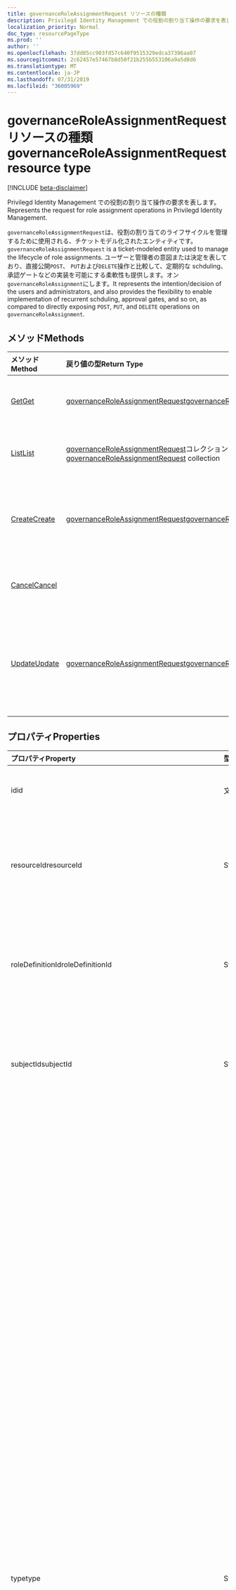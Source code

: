 ```yaml
---
title: governanceRoleAssignmentRequest リソースの種類
description: Privilegd Identity Management での役割の割り当て操作の要求を表します。
localization_priority: Normal
doc_type: resourcePageType
ms.prod: ''
author: ''
ms.openlocfilehash: 37dd85cc903fd57c640f9515329edca37396aa07
ms.sourcegitcommit: 2c62457e57467b8d50f21b255b553106a9a5d8d6
ms.translationtype: MT
ms.contentlocale: ja-JP
ms.lasthandoff: 07/31/2019
ms.locfileid: "36005969"
---
```

# <a name="governanceroleassignmentrequest-resource-type"></a><span data-ttu-id="b90d6-103">governanceRoleAssignmentRequest リソースの種類</span><span class="sxs-lookup"><span data-stu-id="b90d6-103">governanceRoleAssignmentRequest resource type</span></span>

[!INCLUDE [beta-disclaimer](../../includes/beta-disclaimer.md)]

<span data-ttu-id="b90d6-104">Privilegd Identity Management での役割の割り当て操作の要求を表します。</span><span class="sxs-lookup"><span data-stu-id="b90d6-104">Represents the request for role assignment operations in Privilegd Identity Management.</span></span>

<span data-ttu-id="b90d6-105">`governanceRoleAssignmentRequest`は、役割の割り当てのライフサイクルを管理するために使用される、チケットモデル化されたエンティティです。</span><span class="sxs-lookup"><span data-stu-id="b90d6-105">`governanceRoleAssignmentRequest` is a ticket-modeled entity used to manage the lifecycle of role assignments.</span></span> <span data-ttu-id="b90d6-106">ユーザーと管理者の意図または決定を表しており、直接公開`POST`、 `PUT`および`DELETE`操作と比較して、定期的な schduling、承認ゲートなどの実装を可能にする柔軟性も提供します。オン`governanceRoleAssignment`にします。</span><span class="sxs-lookup"><span data-stu-id="b90d6-106">It represents the intention/decision of the users and administrators, and also provides the flexibility to enable implementation of recurrent schduling, approval gates, and so on, as compared to directly exposing `POST`, `PUT`, and `DELETE` operations on `governanceRoleAssignment`.</span></span>

## <a name="methods"></a><span data-ttu-id="b90d6-107">メソッド</span><span class="sxs-lookup"><span data-stu-id="b90d6-107">Methods</span></span>

| <span data-ttu-id="b90d6-108">メソッド</span><span class="sxs-lookup"><span data-stu-id="b90d6-108">Method</span></span>          |<span data-ttu-id="b90d6-109">戻り値の型</span><span class="sxs-lookup"><span data-stu-id="b90d6-109">Return Type</span></span>  |<span data-ttu-id="b90d6-110">説明</span><span class="sxs-lookup"><span data-stu-id="b90d6-110">Description</span></span>|
|:------------|:--------|:--------|
|[<span data-ttu-id="b90d6-111">Get</span><span class="sxs-lookup"><span data-stu-id="b90d6-111">Get</span></span>](../api/governanceroleassignmentrequest-get.md) | [<span data-ttu-id="b90d6-112">governanceRoleAssignmentRequest</span><span class="sxs-lookup"><span data-stu-id="b90d6-112">governanceRoleAssignmentRequest</span></span>](../resources/governanceroleassignmentrequest.md)|<span data-ttu-id="b90d6-113">ID で指定された役割の割り当て要求を取得します。</span><span class="sxs-lookup"><span data-stu-id="b90d6-113">Get a role assignment request specified by ID.</span></span>  
|[<span data-ttu-id="b90d6-114">List</span><span class="sxs-lookup"><span data-stu-id="b90d6-114">List</span></span>](../api/governanceroleassignmentrequest-list.md) | <span data-ttu-id="b90d6-115">[governanceRoleAssignmentRequest](../resources/governanceroleassignmentrequest.md)コレクション</span><span class="sxs-lookup"><span data-stu-id="b90d6-115">[governanceRoleAssignmentRequest](../resources/governanceroleassignmentrequest.md)  collection</span></span>|<span data-ttu-id="b90d6-116">リソースに対して役割の割り当て要求を取得します。</span><span class="sxs-lookup"><span data-stu-id="b90d6-116">Get role assignment requests on a resource.</span></span>|
|[<span data-ttu-id="b90d6-117">Create</span><span class="sxs-lookup"><span data-stu-id="b90d6-117">Create</span></span>](../api/governanceroleassignmentrequest-post.md)|  [<span data-ttu-id="b90d6-118">governanceRoleAssignmentRequest</span><span class="sxs-lookup"><span data-stu-id="b90d6-118">governanceRoleAssignmentRequest</span></span>](../resources/governanceroleassignmentrequest.md)|<span data-ttu-id="b90d6-119">既存または新しい役割の割り当てのライフサイクルを管理するための要求を作成します。</span><span class="sxs-lookup"><span data-stu-id="b90d6-119">Create a request to manage the lifecycle of existing or new role assignment.</span></span>|
|[<span data-ttu-id="b90d6-120">Cancel</span><span class="sxs-lookup"><span data-stu-id="b90d6-120">Cancel</span></span>](../api/governanceroleassignmentrequest-cancel.md)|  |<span data-ttu-id="b90d6-121">保留中の役割の割り当て要求を取り消します。</span><span class="sxs-lookup"><span data-stu-id="b90d6-121">Cancel a pending role assignment request.</span></span>|
|[<span data-ttu-id="b90d6-122">Update</span><span class="sxs-lookup"><span data-stu-id="b90d6-122">Update</span></span>](../api/governanceroleassignmentrequest-update.md)| [<span data-ttu-id="b90d6-123">governanceRoleAssignmentRequest</span><span class="sxs-lookup"><span data-stu-id="b90d6-123">governanceRoleAssignmentRequest</span></span>](../resources/governanceroleassignmentrequest.md)|<span data-ttu-id="b90d6-124">要求がの`PendingAdminDecision`状態にある場合、管理者は要求に関する決定を更新します。</span><span class="sxs-lookup"><span data-stu-id="b90d6-124">Administrators update the decisions on requests if the requests are in status of `PendingAdminDecision`.</span></span>|

## <a name="properties"></a><span data-ttu-id="b90d6-125">プロパティ</span><span class="sxs-lookup"><span data-stu-id="b90d6-125">Properties</span></span>
| <span data-ttu-id="b90d6-126">プロパティ</span><span class="sxs-lookup"><span data-stu-id="b90d6-126">Property</span></span>                  | <span data-ttu-id="b90d6-127">型</span><span class="sxs-lookup"><span data-stu-id="b90d6-127">Type</span></span>          |<span data-ttu-id="b90d6-128">説明</span><span class="sxs-lookup"><span data-stu-id="b90d6-128">Description</span></span>|
|:--------------------------|:--------------|:----------|
|<span data-ttu-id="b90d6-129">id</span><span class="sxs-lookup"><span data-stu-id="b90d6-129">id</span></span>                         |<span data-ttu-id="b90d6-130">文字列</span><span class="sxs-lookup"><span data-stu-id="b90d6-130">String</span></span>         |<span data-ttu-id="b90d6-131">役割の割り当て要求の id。</span><span class="sxs-lookup"><span data-stu-id="b90d6-131">The id of the role assignment request.</span></span>|
|<span data-ttu-id="b90d6-132">resourceId</span><span class="sxs-lookup"><span data-stu-id="b90d6-132">resourceId</span></span>                 |<span data-ttu-id="b90d6-133">String</span><span class="sxs-lookup"><span data-stu-id="b90d6-133">String</span></span>         |<span data-ttu-id="b90d6-134">必須。</span><span class="sxs-lookup"><span data-stu-id="b90d6-134">Required.</span></span> <span data-ttu-id="b90d6-135">役割の割り当て要求が関連付けられているリソースの id。</span><span class="sxs-lookup"><span data-stu-id="b90d6-135">The id of the resource which the role assignment request is associated with.</span></span>|
|<span data-ttu-id="b90d6-136">roleDefinitionId</span><span class="sxs-lookup"><span data-stu-id="b90d6-136">roleDefinitionId</span></span>           |<span data-ttu-id="b90d6-137">String</span><span class="sxs-lookup"><span data-stu-id="b90d6-137">String</span></span>         |<span data-ttu-id="b90d6-138">必須。</span><span class="sxs-lookup"><span data-stu-id="b90d6-138">Required.</span></span> <span data-ttu-id="b90d6-139">役割の割り当て要求が関連付けられているロール定義の id。</span><span class="sxs-lookup"><span data-stu-id="b90d6-139">The id of the role definition which the role assignment request is associated with.</span></span>|
|<span data-ttu-id="b90d6-140">subjectId</span><span class="sxs-lookup"><span data-stu-id="b90d6-140">subjectId</span></span>                  |<span data-ttu-id="b90d6-141">String</span><span class="sxs-lookup"><span data-stu-id="b90d6-141">String</span></span>         |<span data-ttu-id="b90d6-142">必須。</span><span class="sxs-lookup"><span data-stu-id="b90d6-142">Required.</span></span> <span data-ttu-id="b90d6-143">役割の割り当て要求が関連付けられているサブジェクトの id。</span><span class="sxs-lookup"><span data-stu-id="b90d6-143">The id of the subject which the role assignment request is associated with.</span></span>|
|<span data-ttu-id="b90d6-144">type</span><span class="sxs-lookup"><span data-stu-id="b90d6-144">type</span></span>                       |<span data-ttu-id="b90d6-145">String</span><span class="sxs-lookup"><span data-stu-id="b90d6-145">String</span></span>         |<span data-ttu-id="b90d6-146">必須。</span><span class="sxs-lookup"><span data-stu-id="b90d6-146">Required.</span></span> <span data-ttu-id="b90d6-147">役割の割り当てに対する操作の種類を表します。</span><span class="sxs-lookup"><span data-stu-id="b90d6-147">Representing the type of the operation on the role assignment.</span></span> <span data-ttu-id="b90d6-148">値には、</span><span class="sxs-lookup"><span data-stu-id="b90d6-148">The value can be</span></span> <ul><li><span data-ttu-id="b90d6-149">`AdminAdd`: 管理者は、ユーザーまたはグループを役割に割り当てます。</span><span class="sxs-lookup"><span data-stu-id="b90d6-149">`AdminAdd`: Administrators assign users/groups to roles;</span></span></li><li><span data-ttu-id="b90d6-150">`UserAdd`: ユーザーが適格な割り当てをアクティブにします。</span><span class="sxs-lookup"><span data-stu-id="b90d6-150">`UserAdd`: Users activate eligible assignments;</span></span></li><li> <span data-ttu-id="b90d6-151">`AdminUpdate`: 管理者が既存の役割の割り当てを変更する</span><span class="sxs-lookup"><span data-stu-id="b90d6-151">`AdminUpdate`: Administrators change existing role assignments</span></span></li><li><span data-ttu-id="b90d6-152">`AdminRemove`: 管理者は、ユーザーまたはグループを役割から削除します。</span><span class="sxs-lookup"><span data-stu-id="b90d6-152">`AdminRemove`: Administrators remove users/groups from roles;</span></span><li><span data-ttu-id="b90d6-153">`UserRemove`: ユーザーはアクティブな割り当てを無効にします。</span><span class="sxs-lookup"><span data-stu-id="b90d6-153">`UserRemove`: Users deactivate active assignments;</span></span><li><span data-ttu-id="b90d6-154">`UserExtend`: ユーザーが期限切れの割り当てを拡張するよう要求します。</span><span class="sxs-lookup"><span data-stu-id="b90d6-154">`UserExtend`: Users request to extend their expiring assignments;</span></span></li><li><span data-ttu-id="b90d6-155">`AdminExtend`: 管理者は期限切れの割り当てを拡張します。</span><span class="sxs-lookup"><span data-stu-id="b90d6-155">`AdminExtend`: Administrators extend expiring assignments.</span></span></li><li><span data-ttu-id="b90d6-156">`UserRenew`: ユーザーは、期限切れの割り当ての更新を要求します。</span><span class="sxs-lookup"><span data-stu-id="b90d6-156">`UserRenew`: Users request to renew their expired assignments;</span></span></li><li><span data-ttu-id="b90d6-157">`AdminRenew`: 管理者は期限切れの割り当てを拡張します。</span><span class="sxs-lookup"><span data-stu-id="b90d6-157">`AdminRenew`: Administrators extend expiring assignments.</span></span></li></ul>|
|<span data-ttu-id="b90d6-158">割り当ての状態</span><span class="sxs-lookup"><span data-stu-id="b90d6-158">assignmentState</span></span>|<span data-ttu-id="b90d6-159">String</span><span class="sxs-lookup"><span data-stu-id="b90d6-159">String</span></span>  |<span data-ttu-id="b90d6-160">必須。</span><span class="sxs-lookup"><span data-stu-id="b90d6-160">Required.</span></span> <span data-ttu-id="b90d6-161">割り当ての状態を指定します。</span><span class="sxs-lookup"><span data-stu-id="b90d6-161">The state of the assignment.</span></span> <span data-ttu-id="b90d6-162">値には、</span><span class="sxs-lookup"><span data-stu-id="b90d6-162">The value can be</span></span> <ul><li> <span data-ttu-id="b90d6-163">`Eligible`適格な割り当ての場合</span><span class="sxs-lookup"><span data-stu-id="b90d6-163">`Eligible` for eligible assignment</span></span></li><li> <span data-ttu-id="b90d6-164">`Active`-管理者によって`Active`直接割り当てられている場合、またはユーザーによる資格のある割り当てでアクティブ化されている場合。</span><span class="sxs-lookup"><span data-stu-id="b90d6-164">`Active` - if it is directly assigned `Active` by administrators, or activated on an eligible assignment by the users.</span></span></li></ul>|
|<span data-ttu-id="b90d6-165">requestedDateTime</span><span class="sxs-lookup"><span data-stu-id="b90d6-165">requestedDateTime</span></span>          |<span data-ttu-id="b90d6-166">DateTimeOffset</span><span class="sxs-lookup"><span data-stu-id="b90d6-166">DateTimeOffset</span></span> |<span data-ttu-id="b90d6-167">読み取り専用。</span><span class="sxs-lookup"><span data-stu-id="b90d6-167">Read-only.</span></span> <span data-ttu-id="b90d6-168">要求の作成時刻。</span><span class="sxs-lookup"><span data-stu-id="b90d6-168">The request create time.</span></span> <span data-ttu-id="b90d6-169">Timestamp 型は、ISO 8601 形式を使用して日付と時刻の情報を表し、必ず UTC 時間です。</span><span class="sxs-lookup"><span data-stu-id="b90d6-169">The Timestamp type represents date and time information using ISO 8601 format and is always in UTC time.</span></span> <span data-ttu-id="b90d6-170">たとえば、2014 年 1 月 1 日午前 0 時 (UTC) は、次のようになります。`'2014-01-01T00:00:00Z'`</span><span class="sxs-lookup"><span data-stu-id="b90d6-170">For example, midnight UTC on Jan 1, 2014 would look like this: `'2014-01-01T00:00:00Z'`</span></span>|
|<span data-ttu-id="b90d6-171">schedule</span><span class="sxs-lookup"><span data-stu-id="b90d6-171">schedule</span></span>                   |[<span data-ttu-id="b90d6-172">governanceSchedule</span><span class="sxs-lookup"><span data-stu-id="b90d6-172">governanceSchedule</span></span>](governanceschedule.md)|<span data-ttu-id="b90d6-173">役割の割り当て要求の schedule オブジェクト。</span><span class="sxs-lookup"><span data-stu-id="b90d6-173">The schedule object of the role assignment request.</span></span>|
|<span data-ttu-id="b90d6-174">したがっ</span><span class="sxs-lookup"><span data-stu-id="b90d6-174">reason</span></span>                     |<span data-ttu-id="b90d6-175">String</span><span class="sxs-lookup"><span data-stu-id="b90d6-175">String</span></span>         |<span data-ttu-id="b90d6-176">必要な理由についての要求を作成するときに、ユーザーと管理者によって提供されるメッセージ。</span><span class="sxs-lookup"><span data-stu-id="b90d6-176">A message provided by users and administrators when create the request about why it is needed.</span></span>|
|<span data-ttu-id="b90d6-177">status</span><span class="sxs-lookup"><span data-stu-id="b90d6-177">status</span></span>                     |[<span data-ttu-id="b90d6-178">governanceRoleAssignmentRequestStatus</span><span class="sxs-lookup"><span data-stu-id="b90d6-178">governanceRoleAssignmentRequestStatus</span></span>](governanceroleassignmentrequeststatus.md)         |<span data-ttu-id="b90d6-179">役割の割り当て要求の状態。</span><span class="sxs-lookup"><span data-stu-id="b90d6-179">The status of the role assignment request.</span></span>|
|<span data-ttu-id="b90d6-180">linkedEligibleRoleAssignmentId</span><span class="sxs-lookup"><span data-stu-id="b90d6-180">linkedEligibleRoleAssignmentId</span></span>|<span data-ttu-id="b90d6-181">String</span><span class="sxs-lookup"><span data-stu-id="b90d6-181">String</span></span>        |<span data-ttu-id="b90d6-182">これが役割のアクティブ化要求である場合は、参照`eligible assignment`されているの id を表します。それ以外の場合、 `null`値はです。</span><span class="sxs-lookup"><span data-stu-id="b90d6-182">If this is a request for role activation, it represents the id of the `eligible assignment` being referred; Otherwise, the value is `null`.</span></span> |



## <a name="relationships"></a><span data-ttu-id="b90d6-183">リレーションシップ</span><span class="sxs-lookup"><span data-stu-id="b90d6-183">Relationships</span></span>
| <span data-ttu-id="b90d6-184">リレーションシップ</span><span class="sxs-lookup"><span data-stu-id="b90d6-184">Relationship</span></span> | <span data-ttu-id="b90d6-185">型</span><span class="sxs-lookup"><span data-stu-id="b90d6-185">Type</span></span>                                |<span data-ttu-id="b90d6-186">説明</span><span class="sxs-lookup"><span data-stu-id="b90d6-186">Description</span></span>|
|:-------------|:----------------------------------|:----------|
|<span data-ttu-id="b90d6-187">リソース</span><span class="sxs-lookup"><span data-stu-id="b90d6-187">resource</span></span>      |[<span data-ttu-id="b90d6-188">governanceResource</span><span class="sxs-lookup"><span data-stu-id="b90d6-188">governanceResource</span></span>](../resources/governanceresource.md)            |<span data-ttu-id="b90d6-189">読み取り専用です。</span><span class="sxs-lookup"><span data-stu-id="b90d6-189">Read-only.</span></span> <span data-ttu-id="b90d6-190">要求が目的とするリソース。</span><span class="sxs-lookup"><span data-stu-id="b90d6-190">The resource that the request aims to.</span></span> |
|<span data-ttu-id="b90d6-191">roleDefinition</span><span class="sxs-lookup"><span data-stu-id="b90d6-191">roleDefinition</span></span>|[<span data-ttu-id="b90d6-192">governanceRoleDefinition</span><span class="sxs-lookup"><span data-stu-id="b90d6-192">governanceRoleDefinition</span></span>](../resources/governanceroledefinition.md)|<span data-ttu-id="b90d6-193">読み取り専用です。</span><span class="sxs-lookup"><span data-stu-id="b90d6-193">Read-only.</span></span> <span data-ttu-id="b90d6-194">要求が目的としているロール定義。</span><span class="sxs-lookup"><span data-stu-id="b90d6-194">The role definition that the request aims to.</span></span> |
|<span data-ttu-id="b90d6-195">subject</span><span class="sxs-lookup"><span data-stu-id="b90d6-195">subject</span></span>       |[<span data-ttu-id="b90d6-196">governanceSubject</span><span class="sxs-lookup"><span data-stu-id="b90d6-196">governanceSubject</span></span>](../resources/governancesubject.md)|<span data-ttu-id="b90d6-197">読み取り専用です。</span><span class="sxs-lookup"><span data-stu-id="b90d6-197">Read-only.</span></span> <span data-ttu-id="b90d6-198">ユーザー/グループプリンシパル。</span><span class="sxs-lookup"><span data-stu-id="b90d6-198">The user/group principal.</span></span>|

### <a name="json-representation"></a><span data-ttu-id="b90d6-199">JSON 表記</span><span class="sxs-lookup"><span data-stu-id="b90d6-199">JSON representation</span></span>

<span data-ttu-id="b90d6-200">以下は、リソースの JSON 表記です。</span><span class="sxs-lookup"><span data-stu-id="b90d6-200">Here is a JSON representation of the resource.</span></span>

<!-- {
  "blockType": "resource",
  "keyProperty": "id",
  "optionalProperties": [

  ],
  "@odata.type": "microsoft.graph.governanceRoleAssignmentRequest"
}-->

```json
{
  "id": "String (identifier)",
  "resourceId": "String",
  "roleDefinitionId": "String",
  "subjectId": "String",
  "type": "String",
  "assignmentState": "String",
  "reason": "String",
  "requestedDateTime": "String (timestamp)",
  "schedule": {"@odata.type": "microsoft.graph.governanceSchedule"},
  "status": {"@odata.type": "microsoft.graph.governanceRoleAssignmentRequestStatus"},
  "linkedEligibleRoleAssignmentId": "String"
}

```

<!-- uuid: 8fcb5dbc-d5aa-4681-8e31-b001d5168d79
2015-10-25 14:57:30 UTC -->
<!--
{
  "type": "#page.annotation",
  "description": "governanceRoleAssignmentRequest",
  "keywords": "",
  "section": "documentation",
  "tocPath": "",
  "suppressions": []
}
-->
